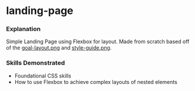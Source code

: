 # landing-page

### Explanation
Simple Landing Page using Flexbox for layout. Made from scratch based off of the [goal-layout.png](/images/goal-layout.png) and [style-guide.png](/images/style-guide.png).

### Skills Demonstrated
- Foundational CSS skills
- How to use Flexbox to achieve complex layouts of nested elements